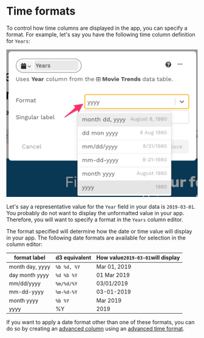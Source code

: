 # Time formats

To control how time columns are displayed in the app, you can specify a format. For example, let's say you have the following time column definition for `Years`:

![Select a time format from the list](<../../../.gitbook/assets/image (308).png>)

Let's say a representative value for the `Year` field in your data is `2019-03-01`. You probably do  not want to display the unformatted value in your app. Therefore, you will want to specify a format in the `Years` column editor.&#x20;

The format specified will determine how the date or time value will display in your app. The following date formats are available for selection in the column editor:&#x20;

| **format label** | **d3 equivalent** | **How value`2019-03-01`will display** |
| ---------------- | ----------------- | ------------------------------------- |
| month day, yyyy  | `%b %d, %Y`       | Mar 01, 2019                          |
| day month yyyy   | `%d %b %Y`        | 01 Mar 2019                           |
| mm/dd/yyyy       | `%m/%d/%Y`        | 03/01/2019                            |
| mm-dd-yyyy       | `%m-%d-%Y`        | 03-01-2019                            |
| month yyyy       | `%b %Y`           | Mar 2019                              |
| yyyy             | %Y                | 2019                                  |

If you want to apply a date format other than one of these formats, you can do so by creating an [advanced column](../advanced-ingredients/) using an [advanced time format](../advanced-ingredients/advanced-formats.md#advanced-time-formats).&#x20;
